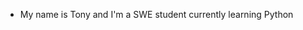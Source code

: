-  My name is Tony and I'm a SWE student currently learning Python


<!---
tonyserranodev/tonyserranodev is a ✨ special ✨ repository because its `README.md` (this file) appears on your GitHub profile.
You can click the Preview link to take a look at your changes.
--->
